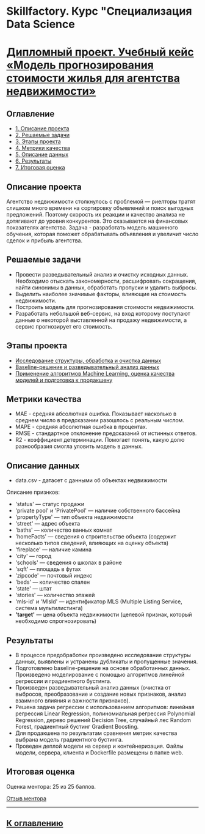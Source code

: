 # Skillfactory. Курс "Специализация Data Science
# [Дипломный проект. Учебный кейс «Модель прогнозирования стоимости жилья для агентства недвижимости»](https://github.com/kos-kazakov/SF_Graduation_project_Housing_price_forecasting)

## Оглавление
* [1. Описание проекта](https://github.com/kos-kazakov/SF_Graduation_project_Housing_price_forecasting/blob/main/README.md#Описание-проекта)
* [2. Решаемые задачи](https://github.com/kos-kazakov/SF_Graduation_project_Housing_price_forecasting/blob/main/README.md#Решаемые-задачи)
* [3. Этапы проекта](https://github.com/kos-kazakov/SF_Graduation_project_Housing_price_forecasting/blob/main/README.md#Этапы-проекта)
* [4. Метрики качества](https://github.com/kos-kazakov/SF_Graduation_project_Housing_price_forecasting/blob/main/README.md#Метрики-качества)
* [5. Описание данных](https://github.com/kos-kazakov/SF_Graduation_project_Housing_price_forecasting/blob/main/README.md#Описание-данных)
* [6. Результаты](https://github.com/kos-kazakov/SF_Graduation_project_Housing_price_forecasting/blob/main/README.md#Результаты)
* [7. Итоговая оценка](https://github.com/kos-kazakov/SF_Graduation_project_Housing_price_forecasting/blob/main/README.md#Итоговая-оценка)

## Описание проекта
 Агентство недвижимости столкнулось с проблемой — риелторы тратят слишком много времени на сортировку объявлений и поиск выгодных предложений. Поэтому скорость их реакции и качество анализа не дотягивают до уровня конкурентов. Это сказывается на финансовых показателях агентства. Задача - разработать модель машинного обучения, которая поможет обрабатывать объявления и увеличит число сделок и прибыль агентства.

## Решаемые задачи
- Провести разведывательный анализ и очистку исходных данных. Необходимо отыскать закономерности, расшифровать сокращения, найти синонимы в данных, обработать пропуски и удалить выбросы.
- Выделить наиболее значимые факторы, влияющие на стоимость недвижимости.
- Построить модель для прогнозирования стоимости недвижимости.
- Разработать небольшой веб-сервис, на вход которому поступают данные о некоторой выставленной на продажу недвижимости, а сервис прогнозирует его стоимость.

## Этапы проекта
- [Исследование структуры, обработка и очистка данных](https://github.com/kos-kazakov/SF_Graduation_project_Housing_price_forecasting/blob/main/1_Data_cleaning_Housing_price_forecasting.ipynb)
- [Baseline-решение и разведывательный анализ данных](https://github.com/kos-kazakov/SF_Graduation_project_Housing_price_forecasting/blob/main/2_EDA_Housing_price_forecasting.ipynb)
- [Применение алгоритмов Machine Learning, оценка качества моделей и подготовка к продакшену](https://github.com/kos-kazakov/SF_Graduation_project_Housing_price_forecasting/blob/main/3_Modeling_Housing_price_forecasting.ipynb)

## Метрики качества
- MAE - средняя абсолютная ошибка. Показывает насколько в среднем число в предсказании разошлось с реальным числом.
- MAPE - средняя абсолютная ошибка в процентах.
- RMSE - стандартное отклонение предсказаний от истинных ответов.
- R2 - коэффициент детерминации. Помогает понять, какую долю разнообразия смогла уловить модель в данных.
   
## Описание данных

- data.csv - датасет с данными об объектах недвижимости

Описание признков:
- 'status' — статус продажи
- 'private pool' и 'PrivatePool' — наличие собственного бассейна
- 'propertyType' — тип объекта недвижимости
- 'street' — адрес объекта
- 'baths' — количество ванных комнат
- 'homeFacts' — сведения о строительстве объекта (содержит несколько типов сведений, влияющих на оценку объекта)
- 'fireplace' — наличие камина
- 'city' — город
- 'schools' — сведения о школах в районе
- 'sqft' — площадь в футах
- 'zipcode' — почтовый индекс
- 'beds' — количество спален
- 'state' — штат
- 'stories' — количество этажей
- 'mls-id' и 'MlsId' — идентификатор MLS (Multiple Listing Service, система мультилистинга)
- **'target'** — цена объекта недвижимости (целевой признак, который необходимо спрогнозировать)

## Результаты
- В процессе предобработки произведено исследование структуры данных, выявлены и устранены дубликаты и пропущенные значения.
- Подготовлено baseline-решение на основе обработанных данных. Произведено моделирование с помощью алгоритмов линейной регрессии и градиентного бустинга.
- Произведен разведывательный анализ данных (очистка от выбросов, преобразование и создание новых признаков, анализ взаимного влияния и важности признаков).
- Решена задача регрессии с использованием алгоритмов: линейная регрессия Linear Regression, полиномиальная регрессия Polynomial Regression, дерево решений Decision Tree, случайный лес Random Forest, градиентный бустинг Gradient Boosting.
- Для продакшена по результатам сравнения метрик качества выбрана модель градиентного бустинга.
- Проведен деплой модели на сервер и контейнеризация. Файлы модели, сервера, клиента и Dockerfile размещены в папке web.

## Итоговая оценка
Оценка ментора: 25 из 25 баллов.

[Отзыв ментора](https://github.com/kos-kazakov/SF_Graduation_project_Housing_price_forecasting/tree/main/doc/k.kazakov.work@gmail.com_mentor_review.pdf)
_________________________

##  [К оглавлению](https://github.com/kos-kazakov/SF_Graduation_project_Housing_price_forecasting/blob/main/README.md#Оглавление)

